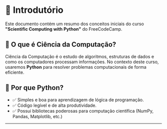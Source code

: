 # 📝 Introdutório

Este documento contém um resumo dos conceitos iniciais do curso **"Scientific Computing with Python"** do FreeCodeCamp.  

## 🔹 O que é Ciência da Computação?  

Ciência da Computação é o estudo de algoritmos, estruturas de dados e como os computadores processam informações. No contexto deste curso, usaremos **Python** para resolver problemas computacionais de forma eficiente.  

## 🔹 Por que Python?  

- ✅ Simples e boa para aprendizagem de lógica de programação.
- ✅ Código legível e de alta produtividade.
- ✅ Possui bibliotecas poderosas para computação científica (NumPy, Pandas, Matplotlib, etc.)  

---
